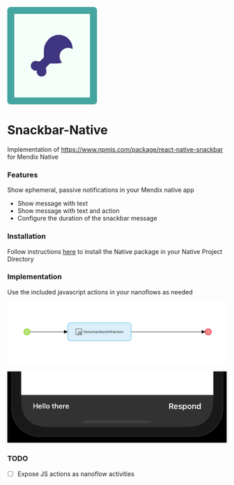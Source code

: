 ![image-20201211141125984](README.assets/image-20201211141125984.png)

# Snackbar-Native

Implementation of https://www.npmjs.com/package/react-native-snackbar for Mendix Native

### Features

Show ephemeral, passive notifications in your Mendix native app

* Show message with text
* Show message with text and action
* Configure the duration of the snackbar message

### Installation

Follow instructions [here](https://www.npmjs.com/package/react-native-snackbar#installation) to install the Native package in your Native Project Directory

### Implementation

Use the included javascript actions in your nanoflows as needed

![image-20201211141406960](README.assets/image-20201211141406960.png)

![image-20201211151951636](README.assets/image-20201211151951636.png)

### TODO

- [ ] Expose JS actions as nanoflow activities